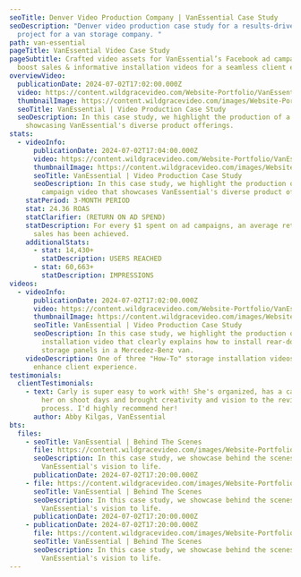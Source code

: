 ```yaml
---
seoTitle: Denver Video Production Company | VanEssential Case Study
seoDescription: "Denver video production case study for a results-driven video
  project for a van storage company. "
path: van-essential
pageTitle: VanEssential Video Case Study
pageSubtitle: Crafted video assets for VanEssential’s Facebook ad campaigns to
  boost sales & informative installation videos for a seamless client experience
overviewVideo:
  publicationDate: 2024-07-02T17:02:00.000Z
  video: https://content.wildgracevideo.com/Website-Portfolio/VanEssential_Compressed/Product%20Overview%20Video%20V2.mp4
  thumbnailImage: https://content.wildgracevideo.com/images/Website-Portfolio/VanEssential/ProductImage-min.png
  seoTitle: VanEssential | Video Production Case Study
  seoDescription: In this case study, we highlight the production of a video
    showcasing VanEssential's diverse product offerings.
stats:
  - videoInfo:
      publicationDate: 2024-07-02T17:04:00.000Z
      video: https://content.wildgracevideo.com/Website-Portfolio/VanEssential_Compressed/FBad_VanEssential.mp4
      thumbnailImage: https://content.wildgracevideo.com/images/Website-Portfolio/VanEssential/SquareAdImage-min.png
      seoTitle: VanEssential | Video Production Case Study
      seoDescription: In this case study, we highlight the production of an ad
        campaign video that showcases VanEssential's diverse product offerings.
    statPeriod: 3-MONTH PERIOD
    stat: 24.36 ROAS
    statClarifier: (RETURN ON AD SPEND)
    statDescription: For every $1 spent on ad campaigns, an average return of $24 in
      sales has been achieved.
    additionalStats:
      - stat: 14,430+
        statDescription: USERS REACHED
      - stat: 60,663+
        statDescription: IMPRESSIONS
videos:
  - videoInfo:
      publicationDate: 2024-07-02T17:02:00.000Z
      video: https://content.wildgracevideo.com/Website-Portfolio/VanEssential_Compressed/MERCEDES%20Rear%20Storage%20Install%20Video%20V2%20%5Bcaptions%5D.mp4
      thumbnailImage: https://content.wildgracevideo.com/images/Website-Portfolio/VanEssential/MercImage-min.png
      seoTitle: VanEssential | Video Production Case Study
      seoDescription: In this case study, we highlight the production of a product
        installation video that clearly explains how to install rear-door
        storage panels in a Mercedez-Benz van.
    videoDescription: One of three "How-To" storage installation videos designed to
      enhance client experience.
testimonials:
  clientTestimonials:
    - text: Carly is super easy to work with! She's organized, has a calm energy about
        her on shoot days and brought creativity and vision to the revision
        process. I'd highly recommend her!
      author: Abby Kilgas, VanEssential
bts:
  files:
    - seoTitle: VanEssential | Behind The Scenes
      file: https://content.wildgracevideo.com/images/Website-Portfolio/VanEssential/BTS1.png
      seoDescription: In this case study, we showcase behind the scenes of bringing
        VanEssential's vision to life.
      publicationDate: 2024-07-02T17:20:00.000Z
    - file: https://content.wildgracevideo.com/images/Website-Portfolio/VanEssential/BTS2.png
      seoTitle: VanEssential | Behind The Scenes
      seoDescription: In this case study, we showcase behind the scenes of bringing
        VanEssential's vision to life.
      publicationDate: 2024-07-02T17:20:00.000Z
    - publicationDate: 2024-07-02T17:20:00.000Z
      file: https://content.wildgracevideo.com/images/Website-Portfolio/VanEssential/BTS3.PNG
      seoTitle: VanEssential | Behind The Scenes
      seoDescription: In this case study, we showcase behind the scenes of bringing
        VanEssential's vision to life.
---
```

